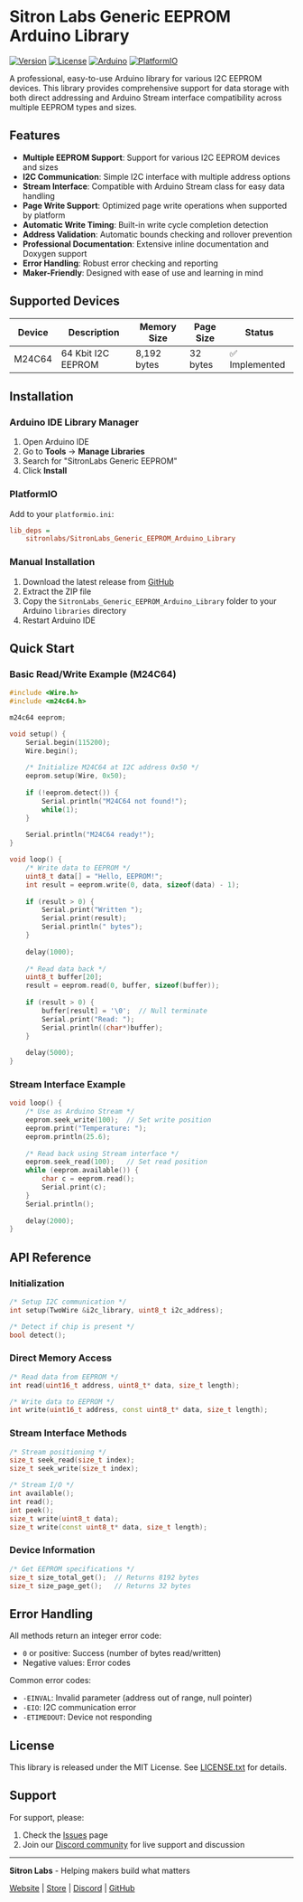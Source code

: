 # Sitron Labs Generic EEPROM Arduino Library

[![Version](https://img.shields.io/badge/version-0.2.0-blue.svg)](https://github.com/sitronlabs/SitronLabs_Generic_EEPROM_Arduino_Library)
[![License](https://img.shields.io/badge/license-MIT-green.svg)](LICENSE.txt)
[![Arduino](https://img.shields.io/badge/Arduino-Compatible-orange.svg)](https://www.arduino.cc/)
[![PlatformIO](https://img.shields.io/badge/PlatformIO-Compatible-blue.svg)](https://platformio.org/)

A professional, easy-to-use Arduino library for various I2C EEPROM devices. This library provides comprehensive support for data storage with both direct addressing and Arduino Stream interface compatibility across multiple EEPROM types and sizes.

## Features

- **Multiple EEPROM Support**: Support for various I2C EEPROM devices and sizes
- **I2C Communication**: Simple I2C interface with multiple address options
- **Stream Interface**: Compatible with Arduino Stream class for easy data handling
- **Page Write Support**: Optimized page write operations when supported by platform
- **Automatic Write Timing**: Built-in write cycle completion detection
- **Address Validation**: Automatic bounds checking and rollover prevention
- **Professional Documentation**: Extensive inline documentation and Doxygen support
- **Error Handling**: Robust error checking and reporting
- **Maker-Friendly**: Designed with ease of use and learning in mind

## Supported Devices

| Device | Description | Memory Size | Page Size | Status |
|--------|-------------|-------------|-----------|--------|
| M24C64 | 64 Kbit I2C EEPROM | 8,192 bytes | 32 bytes | ✅ Implemented |

## Installation

### Arduino IDE Library Manager
1. Open Arduino IDE
2. Go to **Tools** → **Manage Libraries**
3. Search for "SitronLabs Generic EEPROM"
4. Click **Install**

### PlatformIO
Add to your `platformio.ini`:
```ini
lib_deps = 
    sitronlabs/SitronLabs_Generic_EEPROM_Arduino_Library
```

### Manual Installation
1. Download the latest release from [GitHub](https://github.com/sitronlabs/SitronLabs_Generic_EEPROM_Arduino_Library/releases)
2. Extract the ZIP file
3. Copy the `SitronLabs_Generic_EEPROM_Arduino_Library` folder to your Arduino `libraries` directory
4. Restart Arduino IDE

## Quick Start

### Basic Read/Write Example (M24C64)
```cpp
#include <Wire.h>
#include <m24c64.h>

m24c64 eeprom;

void setup() {
    Serial.begin(115200);
    Wire.begin();
    
    /* Initialize M24C64 at I2C address 0x50 */
    eeprom.setup(Wire, 0x50);
    
    if (!eeprom.detect()) {
        Serial.println("M24C64 not found!");
        while(1);
    }
    
    Serial.println("M24C64 ready!");
}

void loop() {
    /* Write data to EEPROM */
    uint8_t data[] = "Hello, EEPROM!";
    int result = eeprom.write(0, data, sizeof(data) - 1);
    
    if (result > 0) {
        Serial.print("Written ");
        Serial.print(result);
        Serial.println(" bytes");
    }
    
    delay(1000);
    
    /* Read data back */
    uint8_t buffer[20];
    result = eeprom.read(0, buffer, sizeof(buffer));
    
    if (result > 0) {
        buffer[result] = '\0';  // Null terminate
        Serial.print("Read: ");
        Serial.println((char*)buffer);
    }
    
    delay(5000);
}
```

### Stream Interface Example
```cpp
void loop() {
    /* Use as Arduino Stream */
    eeprom.seek_write(100);  // Set write position
    eeprom.print("Temperature: ");
    eeprom.println(25.6);
    
    /* Read back using Stream interface */
    eeprom.seek_read(100);   // Set read position
    while (eeprom.available()) {
        char c = eeprom.read();
        Serial.print(c);
    }
    Serial.println();
    
    delay(2000);
}
```

## API Reference

### Initialization
```cpp
/* Setup I2C communication */
int setup(TwoWire &i2c_library, uint8_t i2c_address);

/* Detect if chip is present */
bool detect();
```

### Direct Memory Access
```cpp
/* Read data from EEPROM */
int read(uint16_t address, uint8_t* data, size_t length);

/* Write data to EEPROM */
int write(uint16_t address, const uint8_t* data, size_t length);
```

### Stream Interface Methods
```cpp
/* Stream positioning */
size_t seek_read(size_t index);
size_t seek_write(size_t index);

/* Stream I/O */
int available();
int read();
int peek();
size_t write(uint8_t data);
size_t write(const uint8_t* data, size_t length);
```

### Device Information
```cpp
/* Get EEPROM specifications */
size_t size_total_get();  // Returns 8192 bytes
size_t size_page_get();   // Returns 32 bytes
```

## Error Handling

All methods return an integer error code:
- `0` or positive: Success (number of bytes read/written)
- Negative values: Error codes

Common error codes:
- `-EINVAL`: Invalid parameter (address out of range, null pointer)
- `-EIO`: I2C communication error
- `-ETIMEDOUT`: Device not responding

## License

This library is released under the MIT License. See [LICENSE.txt](LICENSE.txt) for details.

## Support

For support, please:
1. Check the [Issues](https://github.com/sitronlabs/SitronLabs_Generic_EEPROM_Arduino_Library/issues) page
2. Join our [Discord community](https://discord.gg/b6VzayWAMZ) for live support and discussion

---

**Sitron Labs** - Helping makers build what matters

[Website](https://sitronlabs.com) | [Store](https://www.sitronlabs.com/store) | [Discord](https://discord.gg/b6VzayWAMZ) | [GitHub](https://github.com/sitronlabs)
